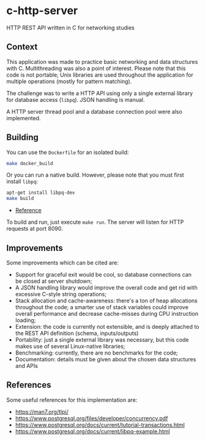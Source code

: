 # c-http-server
HTTP REST API written in C for networking studies 

## Context
This application was made to practice basic networking and data structures with C. Multithreading was also a point of interest. Please note that 
this code is not portable; Unix libraries are used throughout the application for 
multiple operations (mostly for pattern matching).

The challenge was to write a HTTP API using only a single external library for database access (`libpq`). JSON handling is manual.

A HTTP server thread pool and a database connection pool were also implemented.

## Building
You can use the `Dockerfile` for an isolated build:
```sh
make docker_build
```

Or you can run a native build. However, please note that you must first install `libpq`:
```sh
apt-get install libpq-dev
make build
```

- [Reference](https://www.postgresql.org/download/linux/ubuntu/)

To build and run, just execute `make run`. The server will listen for HTTP requests at port 8090.

## Improvements
Some improvements which can be cited are:

- Support for graceful exit would be cool, so database connections can be closed at server shutdown;
- A JSON handling library would improve the overall code and get rid with excessive C-style string operations;
- Stack allocation and cache-awareness: there's a ton of heap allocations throughout the code; a smarter use of stack variables could improve overall performance and decrease cache-misses during CPU instruction loading;
- Extension: the code is currently not extensible, and is deeply attached to the REST API definition (schema, inputs/outputs)
- Portability: just a single external library was necessary, but this code makes use of several Linux-native libraries;
- Benchmarking: currently, there are no benchmarks for the code;
- Documentation: details must be given about the chosen data structures and APIs

## References
Some useful references for this implementation are:

- https://man7.org/tlpi/
- https://www.postgresql.org/files/developer/concurrency.pdf
- https://www.postgresql.org/docs/current/tutorial-transactions.html
- https://www.postgresql.org/docs/current/libpq-example.html
